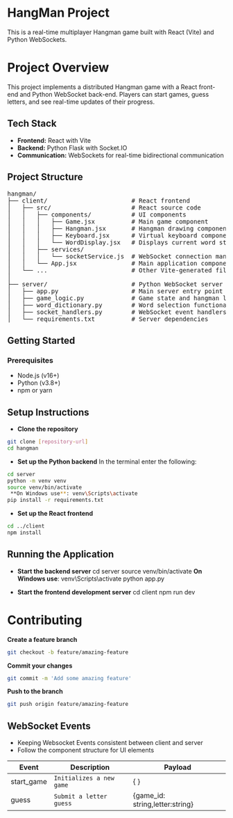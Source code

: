 # HangMan Project

This is a real-time multiplayer Hangman game built with React (Vite) and Python WebSockets.


# Project Overview

This project implements a distributed Hangman game with a React front-end and Python WebSocket back-end. Players can start games, guess letters, and see real-time updates of their progress.

## Tech Stack

-   **Frontend:**  React with Vite
-   **Backend:**  Python Flask with Socket.IO
-   **Communication:**  WebSockets for real-time bidirectional communication

## Project Structure
<pre>
hangman/
├── client/                       # React frontend
│   ├── src/                      # React source code
│   │   ├── components/           # UI components
│   │   │   ├── Game.jsx          # Main game component
│   │   │   ├── Hangman.jsx       # Hangman drawing component
│   │   │   ├── Keyboard.jsx      # Virtual keyboard component
│   │   │   └── WordDisplay.jsx   # Displays current word state
│   │   ├── services/
│   │   │   └── socketService.js  # WebSocket connection management
│   │   └── App.jsx               # Main application component
│   └── ...                       # Other Vite-generated files
│
├── server/                       # Python WebSocket server
│   ├── app.py                    # Main server entry point
│   ├── game_logic.py             # Game state and hangman logic
│   ├── word_dictionary.py        # Word selection functionality
│   ├── socket_handlers.py        # WebSocket event handlers
│   └── requirements.txt          # Server dependencies
</pre>
## Getting Started

### Prerequisites

-   Node.js (v16+)
-   Python (v3.8+)
-   npm or yarn

## Setup Instructions

- **Clone the repository**
```bash
git clone [repository-url]
cd hangman
```
- **Set up the Python backend**
In the terminal enter the following:
```bash
cd server
python -m venv venv
source venv/bin/activate 
 **On Windows use**: venv\Scripts\activate
pip install -r requirements.txt
```

- **Set up the React frontend**
```bash
cd ../client
npm install
```



## Running the Application

- **Start the backend server**
cd server
source venv/bin/activate 
 **On Windows use**: venv\Scripts\activate
python app.py

- **Start the frontend development server**
cd client
npm run dev

# Contributing

**Create a feature branch**
```bash
git checkout -b feature/amazing-feature
```

**Commit your changes**
```bash
git commit -m 'Add some amazing feature'
```

**Push to the branch**
```bash
git push origin feature/amazing-feature
```

## WebSocket Events

- Keeping Websocket Events consistent between client and server
- Follow the component structure for UI elements

|Event                |Description                          |Payload                         |
|----------------|-------------------------------|-----------------------------|
|start_game|`Initializes a new game`            |{ }            |
|guess          |`Submit a letter guess`            |{game_id: string,letter:string}            |


